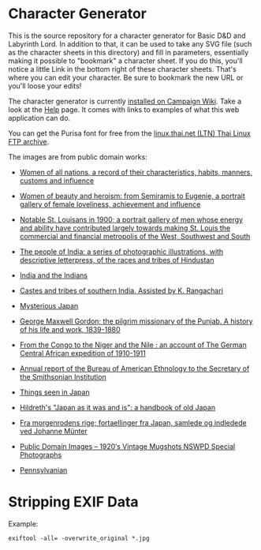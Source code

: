 Character Generator
===================

This is the source repository for a character generator for Basic D&D
and Labyrinth Lord. In addition to that, it can be used to take any
SVG file (such as the character sheets in this directory) and fill in
parameters, essentially making it possible to "bookmark" a character
sheet. If you do this, you'll notice a little Link in the bottom right
of these character sheets. That's where you can edit your character.
Be sure to bookmark the new URL or you'll loose your edits!

The character generator is currently
[installed on Campaign Wiki](http://campaignwiki.org/halberdsnhelmets).
Take a look at the
[Help](http://campaignwiki.org/halberdsnhelmets/help) page. It comes
with links to examples of what this web application can do.

You can get the Purisa font for free from the
[linux.thai.net (LTN) Thai Linux FTP archive](ftp://linux.thai.net/pub/thailinux/software/thai-ttf/).

The images are from public domain works:

* [Women of all nations, a record of their characteristics, habits, manners, customs and influence](https://www.flickr.com/photos/internetarchivebookimages/tags/bookidwomenofallnation01joyc)

* [Women of beauty and heroism: from Semiramis to Eugenie, a portrait gallery of female loveliness, achievement and influence](https://archive.org/details/womenofbeautyher00good)

* [Notable St. Louisans in 1900; a portrait gallery of men whose energy and ability have contributed largely towards making St. Louis the commercial and financial metropolis of the West, Southwest and South](https://www.flickr.com/photos/internetarchivebookimages/tags/bookidnotablestlouisan00coxj)

* [The people of India: a series of photographic illustrations, with descriptive letterpress, of the races and tribes of Hindustan](https://www.flickr.com/photos/internetarchivebookimages/tags/bookidpeopleofindiaser05greauoft)

* [India and the Indians](https://www.flickr.com/photos/internetarchivebookimages/tags/bookidindiaindians00elwiiala)

* [Castes and tribes of southern India. Assisted by K. Rangachari](https://www.flickr.com/photos/internetarchivebookimages/tags/bookidcastestribesofso03thuruoft)

* [Mysterious Japan](https://www.flickr.com/photos/internetarchivebookimages/tags/bookidmysteriousjapan00streuoft)

* [George Maxwell Gordon; the pilgrim missionary of the Punjab. A history of his life and work, 1839-1880](https://www.flickr.com/photos/internetarchivebookimages/tags/bookidgeorgemaxwellgor00lewi)

* [From the Congo to the Niger and the Nile : an account of The German Central African expedition of 1910-1911](https://www.flickr.com/photos/internetarchivebookimages/tags/bookidfromcongotoniger02adoluoft)

* [Annual report of the Bureau of American Ethnology to the Secretary of the Smithsonian Institution](https://www.flickr.com/photos/internetarchivebookimages/tags/bookidannualreportofbu117smit)

* [Things seen in Japan](https://www.flickr.com/photos/internetarchivebookimages/tags/bookidthingsseeninjapa00holluoft)

* [Hildreth's "Japan as it was and is": a handbook of old Japan](https://www.flickr.com/photos/internetarchivebookimages/tags/bookidhildrethsjapanas02hild)

* [Fra morgenrodens rige; fortaellinger fra Japan, samlede og indledede ved Johanne Münter](https://www.flickr.com/photos/internetarchivebookimages/tags/bookidframorgenrodensr00mn)

* [Public Domain Images – 1920′s Vintage Mugshots NSWPD Special Photographs](http://publicdomainarchive.com/public-domain-images-1920%E2%80%B2s-vintage-mugshots-nswpd-special-photographs/)

* [Pennsylvanian](https://archive.org/details/pennsylvanian191920penn)

Stripping EXIF Data
===================

Example:

    exiftool -all= -overwrite_original *.jpg
